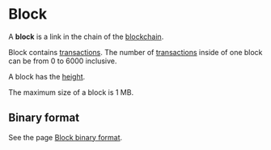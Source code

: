 # Block

A **block** is a link in the chain of the [blockchain](/blockchain/blockchain.md).

Block contains [transactions](/blockchain/transaction.md). The number of [transactions](/blockchain/transaction.md) inside of one block can be from 0 to 6000 inclusive.

A block has the [height](/blockchain/block/block-height.md).

The maximum size of a block is 1 MB.

## Binary format

See the page [Block binary format](/blockchain/binary-format/block-binary-format.md).
